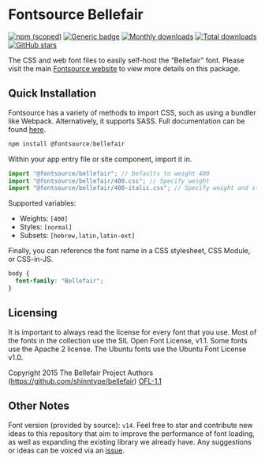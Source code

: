 # Fontsource Bellefair

[![npm (scoped)](https://img.shields.io/npm/v/@fontsource/bellefair?color=brightgreen)](https://www.npmjs.com/package/@fontsource/bellefair) [![Generic badge](https://img.shields.io/badge/fontsource-passing-brightgreen)](https://github.com/fontsource/fontsource) [![Monthly downloads](https://badgen.net/npm/dm/@fontsource/bellefair)](https://github.com/fontsource/fontsource) [![Total downloads](https://badgen.net/npm/dt/@fontsource/bellefair)](https://github.com/fontsource/fontsource) [![GitHub stars](https://img.shields.io/github/stars/fontsource/fontsource.svg?style=social&label=Star)](https://github.com/fontsource/fontsource/stargazers)

The CSS and web font files to easily self-host the “Bellefair” font. Please visit the main [Fontsource website](https://fontsource.org/fonts/bellefair) to view more details on this package.

## Quick Installation

Fontsource has a variety of methods to import CSS, such as using a bundler like Webpack. Alternatively, it supports SASS. Full documentation can be found [here](https://fontsource.org/docs/getting-started/introduction).

```javascript
npm install @fontsource/bellefair
```

Within your app entry file or site component, import it in.

```javascript
import "@fontsource/bellefair"; // Defaults to weight 400
import "@fontsource/bellefair/400.css"; // Specify weight
import "@fontsource/bellefair/400-italic.css"; // Specify weight and style

```

Supported variables:
- Weights: `[400]`
- Styles: `[normal]`
- Subsets: `[hebrew,latin,latin-ext]`

Finally, you can reference the font name in a CSS stylesheet, CSS Module, or CSS-in-JS.

```css
body {
  font-family: "Bellefair";
}
```

## Licensing
It is important to always read the license for every font that you use.
Most of the fonts in the collection use the SIL Open Font License, v1.1. Some fonts use the Apache 2 license. The Ubuntu fonts use the Ubuntu Font License v1.0.

Copyright 2015 The Bellefair Project Authors (https://github.com/shinntype/bellefair)
[OFL-1.1](http://scripts.sil.org/OFL)

## Other Notes
Font version (provided by source): `v14`.
Feel free to star and contribute new ideas to this repository that aim to improve the performance of font loading, as well as expanding the existing library we already have. Any suggestions or ideas can be voiced via an [issue](https://github.com/fontsource/fontsource/issues).